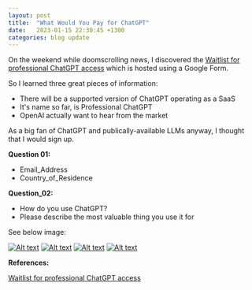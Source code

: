 ```yaml
---
layout: post
title:  "What Would You Pay for ChatGPT"
date:   2023-01-15 22:30:45 +1300
categories: blog update
---
```

On the weekend while doomscrolling news, I discovered the [Waitlist for professional ChatGPT access] which is hosted using a Google Form.

So I learned three great pieces of information:

  - There will be a supported version of ChatGPT operating as a SaaS
  - It's name so far, is Professional ChatGPT
  - OpenAI actually want to hear from the market

As a big fan of ChatGPT and publically-available LLMs anyway, I thought that I would sign up.

**Question 01:**

  - Email_Address
  - Country_of_Residence

**Question_02:**

  - How do you use ChatGPT?
  - Please describe the most valuable thing you use it for

See below image:

[![Alt text](https://assets.digitalocean.com/articles/alligator/boo.svg)](https://digitalocean.com)
[![Alt text](https://assets.digitalocean.com/articles/alligator/boo.svg)](https://digitalocean.com)
[![Alt text](https://assets.digitalocean.com/articles/alligator/boo.svg)](https://digitalocean.com)
[![Alt text](https://assets.digitalocean.com/articles/alligator/boo.svg)](https://digitalocean.com)

**References:**

[Waitlist for professional ChatGPT access]

[Waitlist for professional ChatGPT access]: https://docs.google.com/forms/d/e/1FAIpQLScwuQEWBkxsNftEkvUgFx2Ov7pKcrOx8IUlZ241lvet7ziXCQ/viewform
